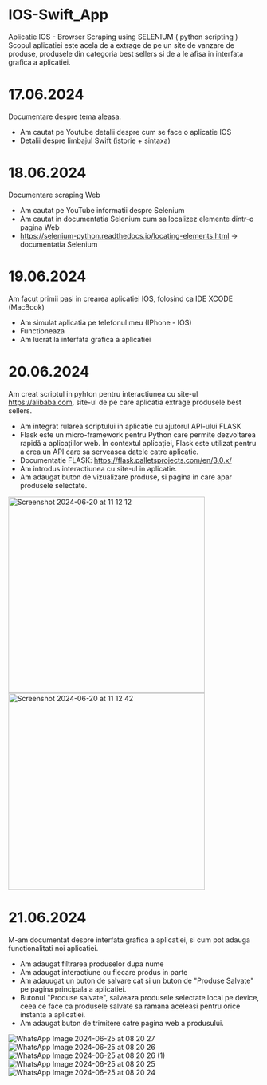 # IOS-Swift_App
Aplicatie IOS - Browser Scraping using SELENIUM ( python scripting )
Scopul aplicatiei este acela de a extrage de pe un site de vanzare de produse, produsele din categoria best sellers si de a le afisa in interfata grafica a aplicatiei.
# 17.06.2024
Documentare despre tema aleasa. 
- Am cautat pe Youtube detalii despre cum se face o aplicatie IOS
- Detalii despre limbajul Swift (istorie + sintaxa)
# 18.06.2024
Documentare scraping Web
- Am cautat pe YouTube informatii despre Selenium
- Am cautat in documentatia Selenium cum sa localizez elemente dintr-o pagina Web
- https://selenium-python.readthedocs.io/locating-elements.html -> documentatia Selenium
# 19.06.2024
Am facut primii pasi in crearea aplicatiei IOS, folosind ca IDE XCODE (MacBook)
- Am simulat aplicatia pe telefonul meu (IPhone - IOS)
- Functioneaza
- Am lucrat la interfata grafica a aplicatiei
# 20.06.2024
Am creat scriptul in pyhton pentru interactiunea cu site-ul https://alibaba.com, site-ul de pe care aplicatia extrage produsele best sellers.
- Am integrat rularea scriptului in aplicatie cu ajutorul API-ului FLASK
- Flask este un micro-framework pentru Python care permite dezvoltarea rapidă a aplicațiilor web. În contextul aplicației, Flask este utilizat pentru a crea un API care sa serveasca datele catre aplicatie.
- Documentatie FLASK: https://flask.palletsprojects.com/en/3.0.x/
- Am introdus interactiunea cu site-ul in aplicatie.
- Am adaugat buton de vizualizare produse, si pagina in care apar produsele selectate. 
<img width="394" alt="Screenshot 2024-06-20 at 11 12 12" src="https://github.com/floreaGabriel/IOS-Swift_App/assets/137055373/d8d7b29d-c9fc-47eb-9352-d70902e84a2d">
<img width="394" alt="Screenshot 2024-06-20 at 11 12 42" src="https://github.com/floreaGabriel/IOS-Swift_App/assets/137055373/3f940307-9556-4662-b01f-765a65cdbdfb">

# 21.06.2024
M-am documentat despre interfata grafica a aplicatiei, si cum pot adauga functionalitati noi aplicatiei.
- Am adaugat filtrarea produselor dupa nume
- Am adaugat interactiune cu fiecare produs in parte
- Am adauugat un buton de salvare cat si un buton de "Produse Salvate" pe pagina principala a aplicatiei.
- Butonul "Produse salvate", salveaza produsele selectate local pe device, ceea ce face ca produsele salvate sa ramana aceleasi pentru orice instanta a aplicatiei.
- Am adaugat buton de trimitere catre pagina web a produsului. 

![WhatsApp Image 2024-06-25 at 08 20 27](https://github.com/floreaGabriel/IOS-Swift_App/assets/137055373/3f24cb50-22ce-4bd9-b430-70eea61b30f8)
![WhatsApp Image 2024-06-25 at 08 20 26](https://github.com/floreaGabriel/IOS-Swift_App/assets/137055373/f8204527-5f2c-43ef-81c3-a59ba2f5fb87)
![WhatsApp Image 2024-06-25 at 08 20 26 (1)](https://github.com/floreaGabriel/IOS-Swift_App/assets/137055373/f7691a1f-1735-4a91-8835-590d64ff48be)
![WhatsApp Image 2024-06-25 at 08 20 25](https://github.com/floreaGabriel/IOS-Swift_App/assets/137055373/3d3f4679-003f-4b2e-b877-4da05db2cd9e)
![WhatsApp Image 2024-06-25 at 08 20 24](https://github.com/floreaGabriel/IOS-Swift_App/assets/137055373/a210780c-2f6b-4838-972a-c3791d43d959)
